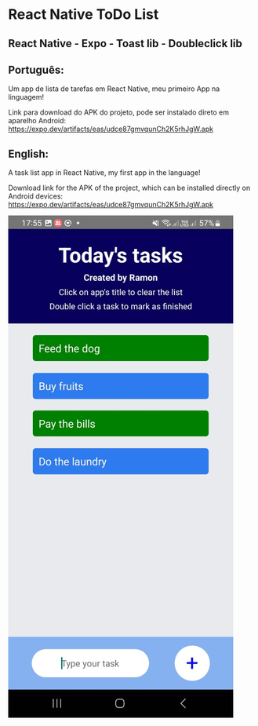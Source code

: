 # React Native ToDo List

## React Native - Expo - Toast lib - Doubleclick lib
  
## Português:

Um app de lista de tarefas em React Native, meu primeiro App na linguagem! 

Link para download do APK do projeto, pode ser instalado direto em aparelho Android:
https://expo.dev/artifacts/eas/udce87gmvqunCh2K5rhJgW.apk

## English:

A task list app in React Native, my first app in the language!

Download link for the APK of the project, which can be installed directly on Android devices:
https://expo.dev/artifacts/eas/udce87gmvqunCh2K5rhJgW.apk

![My Image](react-native.jpeg)
